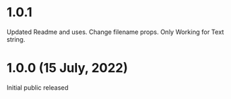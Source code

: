 
# 1.0.1 

Updated Readme and uses.
Change filename props.
Only Working for Text string.

#  1.0.0 (15 July, 2022)

Initial public released